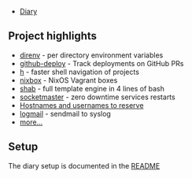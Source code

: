* [Diary](diary)

## Project highlights

* [direnv](https://direnv.net) - per directory environment variables
* [github-deploy](https://github.com/zimbatm/github-deploy) - Track deployments on GitHub PRs
* [h](https://github.com/zimbatm/h) - faster shell navigation of projects
* [nixbox](https://github.com/nix-community/nixbox) - NixOS Vagrant boxes
* [shab](https://github.com/zimbatm/shab) - full template engine in 4 lines of bash
* [socketmaster](https://github.com/zimbatm/socketmaster) - zero downtime services restarts 
* [Hostnames and usernames to reserve](https://zimbatm.github.io/hostnames-and-usernames-to-reserve/)
* [logmail](https://github.com/zimbatm/logmail) - sendmail to syslog
* [more...](https://github.com/zimbatm?utf8=%E2%9C%93&tab=repositories&type=source)

## Setup

The diary setup is documented in the [README](README.md)
